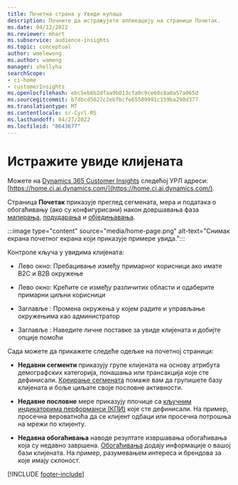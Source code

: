 ```yaml
---
title: Почетна страна у Увиди купаца
description: Почните да истражујете апликацију на страници Почетак.
ms.date: 04/12/2022
ms.reviewer: mhart
ms.subservice: audience-insights
ms.topic: conceptual
author: wmelewong
ms.author: wameng
manager: shellyha
searchScope:
- ci-home
- customerInsights
ms.openlocfilehash: ebc5eb6b2dfaa9b013cfa0c9ce60c8a0a57a065d
ms.sourcegitcommit: b7dbcd5627c2ebfbcfe65589991c159ba290d377
ms.translationtype: MT
ms.contentlocale: sr-Cyrl-RS
ms.lasthandoff: 04/27/2022
ms.locfileid: "8643677"
---
```

# <a name="explore-customer-insights"></a>Истражите увиде клијената

Можете на [Dynamics 365 Customer Insights](https://home.ci.ai.dynamics.com/) следећој УРЛ адреси: [https://home.ci.ai.dynamics.com/](https://home.ci.ai.dynamics.com/).

Страница **Почетак** приказује преглед сегмената, мера и података о обогаћивању (ако су конфигурисани) након довршавања фаза [мапирања](map-entities.md), [подударања](match-entities.md) и [обједињавања](merge-entities.md).

:::image type="content" source="media/home-page.png" alt-text="Снимак екрана почетног екрана који приказује примере увида.":::

Контроле кључа у увидима клијената:

- Лево окно: Пребацивање између примарног корисници ако имате B2C и B2B окружење

- Лево окно: Крећите се између различитих области и одаберите примарни циљни корисници

- Заглавље : Промена окружења у којем радите и управљање окружењима као администратор

- Заглавље : Наведите личне поставке за увиде клијената и добијте опције помоћи

Сада можете да прикажете следеће одељке на почетној страници:

- **Недавни сегменти** приказују групе клијената на основу атрибута демографских категорија, понашања или трансакција које сте дефинисали. [Креирање сегмената](segments.md) помаже вам да групишете базу клијената и боље циљате своје пословне активности.

- **Недавне пословне** мере приказују плочице са [кључним индикаторима перформанси (КПИ)](measures.md) које сте дефинисали. На пример, просечна вероватноћа да се клијент одбаци или просечна потрошња на мрежи по клијенту.

- **Недавна обогаћивања** наводе резултате извршавања обогаћивања која су недавно завршена. [Обогаћивања](enrichment-hub.md) додају информације о вашој бази клијената. На пример, разумевањем интереса и брендова за које имају склоност.


[!INCLUDE [footer-include](includes/footer-banner.md)]
